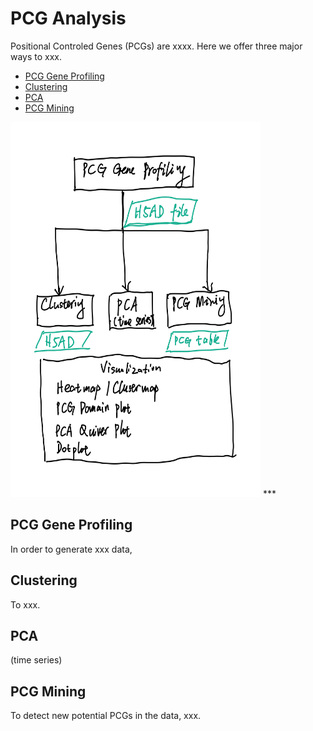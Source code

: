 # PCG Analysis
Positional Controled Genes (PCGs) are xxxx. Here we offer three major ways to xxx.

* [PCG Gene Profiling](#pcg-gene-profiling)
* [Clustering](#clustering)
* [PCA](#pca)
* [PCG Mining](#pcg-mining)
<img src="PCG_analysis_workflow.png" width=400 height=600>
***

## PCG Gene Profiling
In order to generate xxx data, 

## Clustering
To xxx. 

## PCA
(time series)

## PCG Mining
To detect new potential PCGs in the data, xxx.
